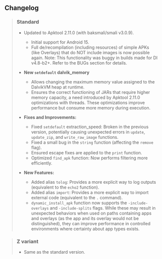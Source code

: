 ## Changelog

> ### Standard
>
> - Updated to Apktool 2.11.0 (with baksmali/smali v3.0.9).  
>   - Initial support for Android 15.  
>   - Full de/recompilation (including resources) of simple APKs (like Overlays) that do NOT include images is now possible again. Note: This functionality was buggy in builds made for DI v4.8-b2+. Refer to the BUGs section for details.  
>
> - **New `setdefault` dalvik_memory**  
>   - Allows changing the maximum memory value assigned to the DalvikVM heap at runtime.  
>   - Ensures the correct functioning of JARs that require higher memory capacity, a need introduced by Apktool 2.11.0 optimizations with threads. These optimizations improve performance but consume more memory during execution.  
>
> - **Fixes and Improvements:**  
>   - Fixed `setdefault` extraction_speed: Broken in the previous version, potentially causing unexpected errors in `update`, `update_zip`, and `write_raw_image` functions.  
>   - Fixed a small bug in the `string` function (affecting the `remove` flag).  
>   - Ensured escape fixes are applied to the `print` function.  
>   - Optimized `find_apk` function: Now performs filtering more efficiently.  
>
> - **New Features:**  
>   - Added alias `tolog`: Provides a more explicit way to log outputs (equivalent to the `echo2` function).  
>   - Added alias `import`: Provides a more explicit way to import external code (equivalent to the `.` command).  
>   - `dynamic_install_apk` function now supports the `-include-overlays` and `-include-splits` flags. While these may result in unexpected behaviors when used on paths containing apps and overlays (as the app and its overlay would not be distinguished), they can improve performance in controlled environments where certainty about app types exists.  

> ### Z variant
>
> - Same as the standard version.
